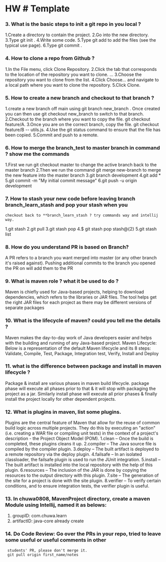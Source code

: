 # HW # Template
### 3.  What is the basic steps to init a git repo in you local ?
 1.Create a directory to contain the project.
 2.Go into the new directory.
 3.Type git init .
 4.Write some code.
 5.Type git add to add the files (see the typical use page).
 6.Type git commit .

### 4.  How to clone a repo from Github ?
 1.In the File menu, click Clone Repository.
 2.Click the tab that corresponds to the location of the repository you want to clone. ...
 3.Choose the repository you want to clone from the list.
 4.Click Choose... and navigate to a local path where you want to clone the repository.
 5.Click Clone.

### 5. How to create a new branch and checkout to that branch ?
1.create a new branch off main using git branch new_branch . Once created you can then use git checkout new_branch to switch to that branch.
2.Checkout to the branch where you want to copy the file. git checkout feature/A.
3.Once you are on the correct branch, copy the file. git checkout feature/B -- utils.js.
4.Use the git status command to ensure that the file has been copied.
5.Commit and push to a remote.

### 6.  How to merge the branch_test to master branch in command ? show me the commands
1.First we run git checkout master to change the active branch back to the master branch
2.Then we run the command git merge new-branch to merge the new feature into the master branch
3.git branch development
4.git add *
5.git commit -m "My initial commit message"
6.git push -u origin development

### 7.  How to stash your new code before leaving branch branch_learn_stash and pop your stash when you
    checkout back to **branch_learn_stash ? try commands way and intellij way.
1.git stash 
2.git pull 
3.git stash pop
4.$ git stash pop stash@{2}
5.git stash list

### 8.  How do you understand PR is based on Branch?
A PR refers to a branch you want merged into master (or any other branch it's raised against). Pushing additional commits to the branch you opened the PR on will add them to the PR

### 9.  What is maven role ? what it be used to do ?
Maven is chiefly used for Java-based projects, helping to download dependencies, which refers to the libraries or JAR files. The tool helps get the right JAR files for each project as there may be different versions of separate packages

### 10.  What is the lifecycle of maven? could you tell me the details ?
Maven makes the day-to-day work of Java developers easier and helps with the building and running of any Java-based project. Maven Lifecycle: Below is a representation of the default Maven lifecycle and its 8 steps: Validate, Compile, Test, Package, Integration test, Verify, Install and Deploy

### 11.  what is the difference between package and install in maven lifecycle ?
Package & install are various phases in maven build lifecycle. package phase will execute all phases prior to that & it will stop with packaging the project as a jar. Similarly install phase will execute all prior phases & finally install the project locally for other dependent projects.

### 12.  What is plugins in maven, list some plugins.
Plugins are the central feature of Maven that allow for the reuse of common build logic across multiple projects. They do this by executing an "action" (i.e. creating a WAR file or compiling unit tests) in the context of a project's description - the Project Object Model (POM).
1.clean – Once the build is completed, these plugins cleans it up.
2.compiler – The Java source file is compiled by the compiler plugin.
3.deploy – The built artifact is deployed to a remote repository via the deploy plugin.
4.failsafe – In an isolated classloader, the failsafe plugin is used to run the JUnit integration.
5.install – The built artifact is installed into the local repository with the help of this plugin.
6.resources – The inclusion of the JAR is done by copying the resources to the output directory with this plugin.
7.site – The generation of the site for a project is done with the site plugin.
8.verifier – To verify certain conditions, and to ensure integration tests, the verifier plugin is useful.

### 13.  In chuwa0808, MavenProject directory, create a maven Module using Intellij, named it as belows:
1. groupID: com.chuwa.learn
2. artifactID: java-core
already create

### 14.  Do Code Review: Go over the PRs in your repo, tried to leave some useful or useful comments in other
     students' PR, please don't merge it.
     git pull origin first_name/notes